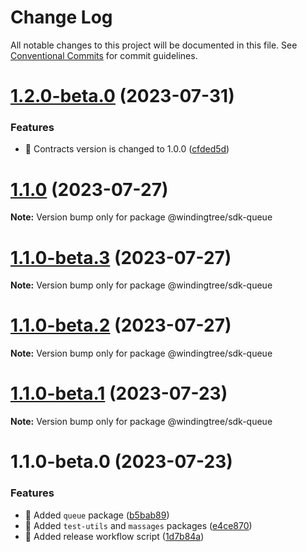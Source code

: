 # Change Log

All notable changes to this project will be documented in this file.
See [Conventional Commits](https://conventionalcommits.org) for commit guidelines.

# [1.2.0-beta.0](https://github.com/windingtree/sdk/compare/@windingtree/sdk-queue@1.1.0...@windingtree/sdk-queue@1.2.0-beta.0) (2023-07-31)

### Features

- 🎸 Contracts version is changed to 1.0.0 ([cfded5d](https://github.com/windingtree/sdk/commit/cfded5d7ade0058f62db2284474d169edf3dc273))

# [1.1.0](https://github.com/windingtree/sdk/compare/@windingtree/sdk-queue@1.1.0-beta.3...@windingtree/sdk-queue@1.1.0) (2023-07-27)

**Note:** Version bump only for package @windingtree/sdk-queue

# [1.1.0-beta.3](https://github.com/windingtree/sdk/compare/@windingtree/sdk-queue@1.1.0-beta.2...@windingtree/sdk-queue@1.1.0-beta.3) (2023-07-27)

**Note:** Version bump only for package @windingtree/sdk-queue

# [1.1.0-beta.2](https://github.com/windingtree/sdk/compare/@windingtree/sdk-queue@1.1.0-beta.1...@windingtree/sdk-queue@1.1.0-beta.2) (2023-07-27)

**Note:** Version bump only for package @windingtree/sdk-queue

# [1.1.0-beta.1](https://github.com/windingtree/sdk/compare/@windingtree/sdk-queue@1.1.0-beta.0...@windingtree/sdk-queue@1.1.0-beta.1) (2023-07-23)

**Note:** Version bump only for package @windingtree/sdk-queue

# 1.1.0-beta.0 (2023-07-23)

### Features

- 🎸 Added `queue` package ([b5bab89](https://github.com/windingtree/sdk/commit/b5bab89fdcffda87b99c3662a7e233b4d5d007ca))
- 🎸 Added `test-utils` and `massages` packages ([e4ce870](https://github.com/windingtree/sdk/commit/e4ce8700bc488db01e507db543dbd85ceb89a77e))
- 🎸 Added release workflow script ([1d7b84a](https://github.com/windingtree/sdk/commit/1d7b84a3623848c449522c0bb2af2c5f114c8a0a))
